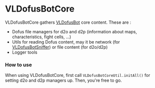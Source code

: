# VLDofusBotCore

VLDofusBotCore gathers [VLDofusBot](https://github.com/viclew1/VLDofusBot) core content. These are :

- Dofus file managers for d2o and d2p (information about maps, characteristics, fight cells, ...)
- Utils for reading Dofus content, may it be network
  (for [VLDofusBotSniffer](https://github.com/viclew1/VLDofusBotSniffer)) or file content (for d2o/d2p)
- Logger tools

### How to use

When using VLDofusBotCore, first call `VLDofusBotCoreUtil.initAll()` for setting d2o and d2p managers up. Then, you're
free to go.